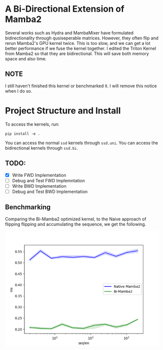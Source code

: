 # A Bi-Directional Extension of Mamba2

Several works such as Hydra and MambaMixer have formulated bidirectionality through qusiseperable matrices. However, they often flip and rerun Mamba2's GPU kernel twice. This is too slow, and we can get a lot better performance if we fuse the kernel together. I edited the Triton Kernel from Mamba2 so that they are bidirectional. This will save both memory space and also time.

## NOTE

I still haven't finished this kernel or benchmarked it. I will remove this notice when I do so.

# Project Structure and Install

To access the kernels, run:

```shell
pip install -e .
```
You can access the normal `ssd` kernels through `ssd.uni`. You can access the bidirectional kernels through `ssd.bi`.

## TODO:

- [x] Write FWD Implementation
- [ ] Debug and Test FWD Implemntation
- [ ] Write BWD Implementation
- [ ] Debug and Test BWD Implementation

## Benchmarking

Comparing the Bi-Mamba2 optimized kernel, to the Naive approach of flipping flipping and accumulating the sequence, we get the following.

![Bi-Mamba2](assets/Bidirectional_Comparison.png)



